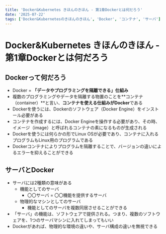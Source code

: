 ```yaml
---
title: 'Docker&Kubernetes きほんのきほん - 第1章Dockerとは何だろう'
date: '2025-07-22'
tags: ['Docker&Kubernetesのきほんのきほん', 'Docker', 'コンテナ', 'サーバ']
---
```


# Docker&Kubernetes きほんのきほん - 第1章Dockerとは何だろう

## Dockerって何だろう

- Docker = **「データやプログラミングを隔離できる」仕組み**
- 複数のプログラミングやデータを隔離する物置のことを**コンテナ（container）**と言い、**コンテナを使える仕組みがDocker**である
- Dockerを使うには、Dockerのソフトウェア（Docker Engine）をインストール必要がある
- コンテナを作成するには、Docker Engineを操作する必要があり、その時、イメージ（image）と呼ばれるコンテナの素になるものが生成される
- Dockerを使うには何らかの形でLinux OSが必要であり、コンテナに入れるプログラムもLinux用のプログラムである
- Dockerコンテナによりプログラムを隔離することで、バージョンの違いによるエラーを抑えることができる

## サーバとDocker

- サーバには2種類の意味がある
  - 機能としてのサーバ
    - 〇〇サーバ = 〇〇機能を提供するサーバ
  - 物理的なマシンとしてのサーバ
    - 機能としてのサーバを複数同居させることができる
- 「サーバ」の機能は、ソフトウェアで提供される。つまり、複数のソフトウェアを、1つのサーバマシンに入れてしまってもいい
- Dockerがあれば、物理的な環境の違いや、サーバ構成の違いを無視できる